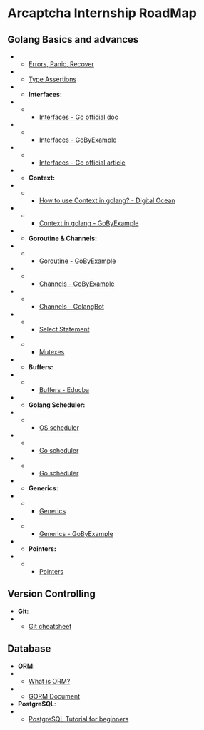 # Arcaptcha Internship RoadMap

## Golang Basics and advances

- - [Errors, Panic, Recover](https://go.dev/blog/defer-panic-and-recover)
- - [Type Assertions](https://go.dev/tour/methods/15)
- - **Interfaces:**
- - - [Interfaces - Go official doc](https://go.dev/tour/methods/9)
- - - [Interfaces - GoByExample](https://gobyexample.com/interfaces)
- - - [Interfaces - Go official article](https://go.dev/doc/effective_go#interfaces)
- - **Context:**
- - - [How to use Context in golang? - Digital Ocean](https://www.digitalocean.com/community/tutorials/how-to-use-contexts-in-go)
- - - [Context in golang - GoByExample](https://gobyexample.com/context)
- - **Goroutine & Channels:**
- - - [Goroutine - GoByExample](https://gobyexample.com/goroutines)
- - - [Channels - GoByExample](https://gobyexample.com/channels)
- - - [Channels - GolangBot](https://golangbot.com/channels/)
- - - [Select Statement](https://gobyexample.com/select)
- - - [Mutexes](https://www.sohamkamani.com/golang/mutex/)
- - **Buffers:**
- - - [Buffers - Educba](https://www.educba.com/golang-buffer/)
- - **Golang Scheduler:**
- - - [OS scheduler](https://www.ardanlabs.com/blog/2018/08/scheduling-in-go-part1.html)
- - - [Go scheduler](https://www.ardanlabs.com/blog/2018/08/scheduling-in-go-part2.html)
- - - [Go scheduler](https://medium.com/@ankur_anand/illustrated-tales-of-go-runtime-scheduler-74809ef6d19b)
- - **Generics:**
- - - [Generics](https://go.dev/blog/intro-generics)
- - - [Generics - GoByExample](https://gobyexample.com/generics)
- - **Pointers:**
- - - [Pointers](https://gobyexample.com/pointers)

## Version Controlling

- **Git**:
- - [Git cheatsheet](https://cs.fyi/guide/git-cheatsheet)

## Database

- **ORM**:
- - [What is ORM?](https://www.freecodecamp.org/news/what-is-an-orm-the-meaning-of-object-relational-mapping-database-tools/)
- - [GORM Document](https://gorm.io/docs/index.html)
- **PostgreSQL**:
- - [PostgreSQL Tutorial for beginners](https://www.postgresqltutorial.com/)
